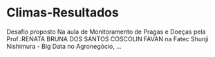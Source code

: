 # Climas-Resultados

Desafio proposto Na aula de Monitoramento de Pragas e Doeças pela Prof.:RENATA BRUNA DOS SANTOS COSCOLIN FAVAN na Fatec Shunji Nishimura - Big Data no Agronegócio, ...
